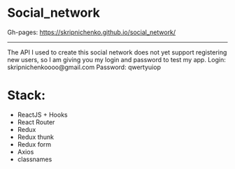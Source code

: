 # Social_network

Gh-pages: https://skripnichenko.github.io/social_network/
<hr>
 The API I used to create this social network does not yet support registering new users, so I am giving you my login and password to test my app.
 Login: skripnichenkoooo@gmail.com
 Password: qwertyuiop

# Stack:
<ul>
 <li>ReactJS + Hooks</li>
 <li>React Router</li>
 <li>Redux</li>
 <li>Redux thunk</li>
 <li>Redux form</li>
 <li>Axios</li>
 <li>classnames</li>
</ul>
